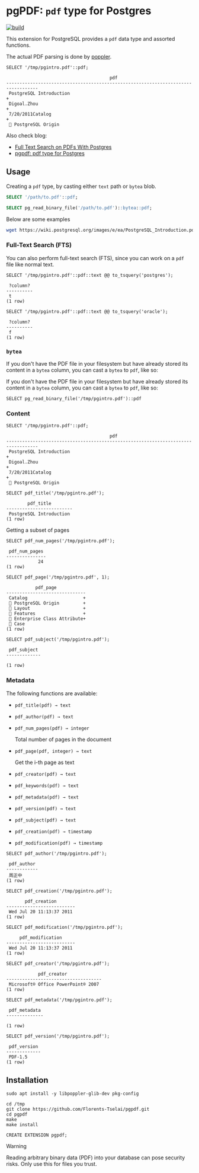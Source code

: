 # pgPDF: `pdf` type for Postgres

[![build](https://github.com/Florents-Tselai/pgpdf/actions/workflows/build.yml/badge.svg)](https://github.com/Florents-Tselai/pgpdf/actions/workflows/build.yml)

This extension for PostgreSQL provides a `pdf` data type and assorted functions.

The actual PDF parsing is done by [poppler](https://poppler.freedesktop.org).

```tsql
SELECT '/tmp/pgintro.pdf'::pdf;
```

```tsql
                                       pdf                                        
----------------------------------------------------------------------------------
 PostgreSQL Introduction                                                         +
 Digoal.Zhou                                                                     +
 7/20/2011Catalog                                                                +
  PostgreSQL Origin 
```

Also check blog: 
- [Full Text Search on PDFs With Postgres](https://tselai.com/full-text-search-pdf-postgres)
- [pgpdf: pdf type for Postgres](https://tselai.com/pgpdf-pdf-type-postgres)

## Usage

Creating a `pdf` type,
by casting either `text` path or `bytea` blob.

```sql
SELECT '/path/to.pdf'::pdf;

SELECT pg_read_binary_file('/path/to.pdf')::bytea::pdf;
```

Below are some examples

```sh
wget https://wiki.postgresql.org/images/e/ea/PostgreSQL_Introduction.pdf -O /tmp/pgintro.pdf
```

### Full-Text Search (FTS)

You can also perform full-text search (FTS), since you can work on a `pdf` file like normal text.

```tsql
SELECT '/tmp/pgintro.pdf'::pdf::text @@ to_tsquery('postgres');
```

```tsql
 ?column? 
----------
 t
(1 row)
```

```tsql
SELECT '/tmp/pgintro.pdf'::pdf::text @@ to_tsquery('oracle');
```

```tsql
 ?column? 
----------
 f
(1 row)
```

### `bytea`

If you don't have the PDF file in your filesystem but have already stored its content in a `bytea` column,
you can cast a `bytea` to `pdf`, like so:

If you don't have the PDF file in your filesystem but have already stored its content in a `bytea` column,
you can cast a `bytea` to `pdf`, like so:

```tsql
SELECT pg_read_binary_file('/tmp/pgintro.pdf')::pdf
```

### Content

```tsql
SELECT '/tmp/pgintro.pdf'::pdf;
```

```tsql
                                       pdf                                        
----------------------------------------------------------------------------------
 PostgreSQL Introduction                                                         +
 Digoal.Zhou                                                                     +
 7/20/2011Catalog                                                                +
  PostgreSQL Origin 
```

```tsql
SELECT pdf_title('/tmp/pgintro.pdf');
```

```tsql
        pdf_title        
-------------------------
 PostgreSQL Introduction
(1 row)
```

Getting a subset of pages

```tsql
SELECT pdf_num_pages('/tmp/pgintro.pdf');
```

```tsql
 pdf_num_pages 
---------------
            24
(1 row)
```

```tsql
SELECT pdf_page('/tmp/pgintro.pdf', 1);
```

```tsql
           pdf_page           
------------------------------
 Catalog                     +
  PostgreSQL Origin         +
  Layout                    +
  Features                  +
  Enterprise Class Attribute+
  Case
(1 row)
```

```tsql
SELECT pdf_subject('/tmp/pgintro.pdf');
```

```tsql
 pdf_subject 
-------------
 
(1 row)
```

### Metadata

The following functions are available:

- `pdf_title(pdf) → text`
- `pdf_author(pdf) → text`
- `pdf_num_pages(pdf) → integer`

  Total number of pages in the document
- `pdf_page(pdf, integer) → text`

  Get the i-th page as text
- `pdf_creator(pdf) → text`
- `pdf_keywords(pdf) → text`
- `pdf_metadata(pdf) → text`
- `pdf_version(pdf) → text`
- `pdf_subject(pdf) → text`
- `pdf_creation(pdf) → timestamp`
- `pdf_modification(pdf) → timestamp`

```tsql
SELECT pdf_author('/tmp/pgintro.pdf');
```

```tsql
 pdf_author 
------------
 周正中
(1 row)
```

```tsql
SELECT pdf_creation('/tmp/pgintro.pdf');
```

```tsql
       pdf_creation       
--------------------------
 Wed Jul 20 11:13:37 2011
(1 row)
```

```tsql
SELECT pdf_modification('/tmp/pgintro.pdf');
```

```tsql
     pdf_modification     
--------------------------
 Wed Jul 20 11:13:37 2011
(1 row)
```

```tsql
SELECT pdf_creator('/tmp/pgintro.pdf');
```

```tsql
            pdf_creator             
------------------------------------
 Microsoft® Office PowerPoint® 2007
(1 row)
```

```tsql
SELECT pdf_metadata('/tmp/pgintro.pdf');
```

```tsql
 pdf_metadata 
--------------
 
(1 row)
```

```tsql
SELECT pdf_version('/tmp/pgintro.pdf');
```

```tsql
 pdf_version 
-------------
 PDF-1.5
(1 row)
```

## Installation

```
sudo apt install -y libpoppler-glib-dev pkg-config
```
```
cd /tmp
git clone https://github.com/Florents-Tselai/pgpdf.git
cd pgpdf
make
make install
```

```tsql
CREATE EXTENSION pgpdf;
```

> [!WARNING]
> Reading arbitrary binary data (PDF) into your database can pose security risks.
> Only use this for files you trust.

